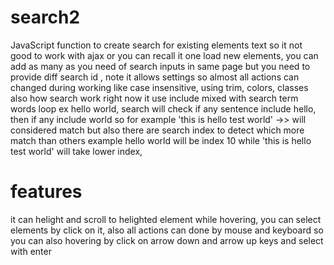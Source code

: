 # search2
JavaScript function to create search for existing elements text so it not good to work with ajax or you can recall it one load new elements, you can add as many as you need of search inputs in same page but you need to provide diff search id , note it allows settings so almost all actions can changed during working like case insensitive, using trim, colors, classes also how search work right now it use include mixed with search term words loop ex hello world, search will check if any sentence include hello, then if any include world so for example 'this is hello test world' ->> will considered match but also there are search index to detect which more match than others example hello world will be index 10  while 'this is hello test world' will take lower index, 

# features
it can helight and scroll to helighted element while hovering, you can select elements by click on it, also all actions can done by mouse and keyboard so you can also hovering by click on arrow down and arrow up keys and select with enter
